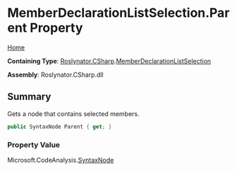 <a name="_top"></a>

# MemberDeclarationListSelection\.Parent Property

[Home](../../../../README.md#_top)

**Containing Type**: [Roslynator.CSharp](../../README.md#_top)\.[MemberDeclarationListSelection](../README.md#_top)

**Assembly**: Roslynator\.CSharp\.dll

## Summary

Gets a node that contains selected members\.

```csharp
public SyntaxNode Parent { get; }
```

### Property Value

Microsoft\.CodeAnalysis\.[SyntaxNode](https://docs.microsoft.com/en-us/dotnet/api/microsoft.codeanalysis.syntaxnode)

